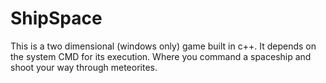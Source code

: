 # ShipSpace
 This is a two dimensional (windows only) game built in c++. It depends on the system CMD for its execution. Where you command a spaceship and shoot your way through meteorites.
